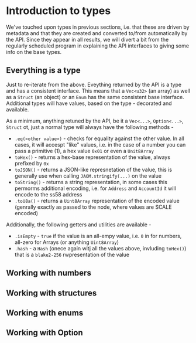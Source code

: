 # Introduction to types

We've touched upon types in previous sections, i.e. that these are driven by metadata and that they are created and converted to/from automatically by the API. Since they appear in all results, we will divert a bit from the regularly scheduled program in explaining the API interfaces to giving some info on the base types.

## Everything is a type

Just to re-iterate from the above. Eveything returned by the API is a type and has a consistent interface. This means that a `Vec<u32>` (an array) as well as a `Struct` (an object) or an `Enum` has the same consistent base interface. Additional types will have values, based on the type - decorated and available.

As a minimum, anything retuned by the API, be it a `Vec<...>`, `Option<...>`, `Struct` ot, just a normal type will always have the following methods -

- `.eq(<other value>)` - checks for equality against the other value. In all cases, it will accespt "like" values, i.e. in the case of a number you can pass a primitive (1), a hex value `0x01` or even a `Unit8Array`
- `toHex()` - returns a hex-base representation of the value, always prefixed by `0x`
- `toJSON()` - returns a JSON-like represnetation of the value, this is generally use when calling `JAOM.stringify(...)` on the value
- `toString()` - returns a string representation, in some cases this permorms additional encoding, i.e. for `Address` and `AccountId` it will encode to the ss58 address
- `.toU8a()` - returns a `Uint8Array` representation of the encoded value (genrally exactly as passed to the node, where values are SCALE encoded)

Additionally, the following getters and utilities are available -

- `.isEmpty` - `true` if the value is an all-empy value, i.e. `0` in for numbers, all-zero for Arrays (or anything `Uint8Array`)
- `.hash` - a `Hash` (onece again witj all the values above, invluding `toHex()`) that  is a `blake2-256` rwpresentation of the value

## Working with numbers

## Working with structures

## Working with enums

## Working with Option<Type>
